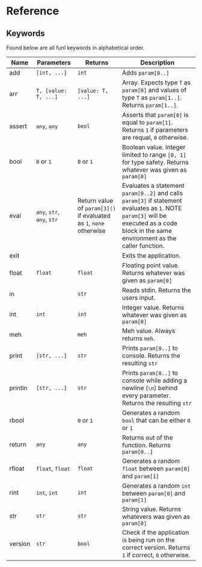 # Reference

## Keywords

Found below are all funl keywords in alphabetical order.

| Name  | Parameters    | Returns       | Description   |
| ---   | ---           | ---           | ---           |
| add       | `[int, ...]` | `int` | Adds `param[0..]` |
| arr       | `T, [value: T, ...]` | `[value: T, ...]` | Array. Expects type `T` as `param[0]` and values of type `T` as `param[1..]`. Returns `param[1..]`. |
| assert    | `any`, `any` | `bool` | Asserts that `param[0]` is equal to `param[1]`. Returns `1` if parameters are requal, `0` otherwise. |
| bool      | `0` or `1` | `0` or `1` | Boolean value. Integer limited to range `[0, 1]` for type safety. Returns whatever was given as `param[0]` |
| eval      | `any`, `str`, `any`, `str` | Return value of `param[3]()` if evaluated as `1`, `none` otherwise | Evaluates a statement `param[0..2]` and calls `param[3]` if statement evaluates as `1`. NOTE `param[3]` will be executed as a code block in the same environment as the caller function. |
| exit      |  |  | Exits the application. |
| float     | `float` | `float` | Floating point value. Returns whatever was given as `param[0]` |
| in        |  | `str` | Reads stdin. Returns the users input. |
| int       | `int` | `int` | Integer value. Returns whatever was given as `param[0]` |
| meh       | | `meh` | Meh value. Always returns `meh`. |
| print     | `[str, ...]` | `str` | Prints `param[0..]` to console. Returns the resulting `str` |
| println   | `[str, ...]` | `str` | Prints `param[0..]` to console while adding a newline (`\n`) behind every parameter. Returns the resulting `str` |
| rbool     | | `0` or `1` | Generates a random `bool` that can be either `0` or `1` |
| return    | `any` | `any` | Returns out of the function. Returns `param[0..]` |
| rfloat    | `float`, `float` | `float` | Generates a random `float` between `param[0]` and `param[1]` |
| rint      | `int`, `int` | `int` | Generates a random `int` between `param[0]` and `param[1]` |
| str       | `str` | `str` | String value. Returns whatevers was given as `param[0]` |
| version   | `str`       | `bool` | Check if the application is being run on the correct version. Returns `1` if correct, `0` otherwise. |